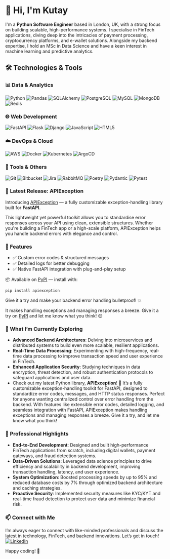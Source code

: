 # 👋 Hi, I'm Kutay

I'm a **Python Software Engineer** based in London, UK, with a strong focus on building scalable, high-performance systems. I specialise in FinTech applications, diving deep into the intricacies of payment processing, cryptocurrency platforms, and e-wallet solutions. Alongside my backend expertise, I hold an MSc in Data Science and have a keen interest in machine learning and predictive analytics.


## 🛠️ Technologies & Tools

### 📊 Data & Analytics  
![Python](https://img.shields.io/badge/-Python-3776AB?style=flat&logo=python&logoColor=white) 
![Pandas](https://img.shields.io/badge/-Pandas-150458?style=flat&logo=pandas) 
![SQLAlchemy](https://img.shields.io/badge/-SQLAlchemy-CA1F23?style=flat) 
![PostgreSQL](https://img.shields.io/badge/-PostgreSQL-4169E1?style=flat&logo=postgresql) 
![MySQL](https://img.shields.io/badge/-MySQL-00758F?style=flat&logo=mysql) 
![MongoDB](https://img.shields.io/badge/-MongoDB-47A248?style=flat&logo=mongodb) 
![Redis](https://img.shields.io/badge/-Redis-DC382D?style=flat&logo=redis)

### 🌐 Web Development  
![FastAPI](https://img.shields.io/badge/-FastAPI-009688?style=flat&logo=fastapi) 
![Flask](https://img.shields.io/badge/-Flask-000000?style=flat&logo=flask) 
![Django](https://img.shields.io/badge/-Django-092E20?style=flat&logo=django) 
![JavaScript](https://img.shields.io/badge/-JavaScript-F7DF1E?style=flat&logo=javascript&logoColor=black) 
![HTML5](https://img.shields.io/badge/-HTML5-E34F26?style=flat&logo=html5&logoColor=white)

### ☁️ DevOps & Cloud  
![AWS](https://img.shields.io/badge/-AWS-232F3E?style=flat&logo=amazonaws) 
![Docker](https://img.shields.io/badge/-Docker-2496ED?style=flat&logo=docker) 
![Kubernetes](https://img.shields.io/badge/-Kubernetes-326CE5?style=flat&logo=kubernetes) 
![ArgoCD](https://img.shields.io/badge/-ArgoCD-E10098?style=flat)

### 🧰 Tools & Others  
![Git](https://img.shields.io/badge/-Git-F05032?style=flat&logo=git) 
![Bitbucket](https://img.shields.io/badge/-Bitbucket-0052CC?style=flat&logo=bitbucket) 
![Jira](https://img.shields.io/badge/-Jira-0052CC?style=flat&logo=jira) 
![RabbitMQ](https://img.shields.io/badge/-RabbitMQ-FF6600?style=flat&logo=rabbitmq) 
![Poetry](https://img.shields.io/badge/-Poetry-60A5FA?style=flat) 
![Pydantic](https://img.shields.io/badge/-Pydantic-00A8E8?style=flat) 
![Pytest](https://img.shields.io/badge/-Pytest-0A9EDC?style=flat)


### 📢 **Latest Release: APIException**  
Introducing [APIException](https://github.com/akutayural/APIException) — a fully customizable exception-handling library built for **FastAPI**.

This lightweight yet powerful toolkit allows you to standardise error responses across your API using clean, extensible structures. Whether you're building a FinTech app or a high-scale platform, APIException helps you handle backend errors with elegance and control.

### 🔧 Features
- ✅ Custom error codes & structured messages
- ✅ Detailed logs for better debugging
- ✅ Native FastAPI integration with plug-and-play setup

📦 Available on [PyPI](https://pypi.org/project/APIException/) — install with:

```bash
pip install apiexception
```
Give it a try and make your backend error handling bulletproof! 💥

It makes handling exceptions and managing responses a breeze. Give it a try on [PyPI](https://pypi.org/project/APIException/) and let me know what you think! 😊

### 🌱 What I’m Currently Exploring
- **Advanced Backend Architectures**: Delving into microservices and distributed systems to build even more scalable, resilient applications.
- **Real-Time Data Processing**: Experimenting with high-frequency, real-time data processing to improve transaction speed and user experience in FinTech.
- **Enhanced Application Security**: Studying techniques in data encryption, threat detection, and robust authentication protocols to safeguard applications and user data.
- Check out my latest Python library, **APIException**! 🎉 It’s a fully customizable exception-handling toolkit for FastAPI, designed to standardize error codes, messages, and HTTP status responses. Perfect for anyone wanting centralized control over error handling from the backend. With features like extensible error codes, detailed logging, and seamless integration with FastAPI, APIException makes handling exceptions and managing responses a breeze. Give it a try, and let me know what you think! 

### 💼 Professional Highlights
- **End-to-End Development**: Designed and built high-performance FinTech applications from scratch, including digital wallets, payment gateways, and fraud detection systems.
- **Data-Driven Solutions**: Leveraged data science principles to drive efficiency and scalability in backend development, improving transaction handling, latency, and user experience.
- **System Optimization**: Boosted processing speeds by up to 95% and reduced database costs by 7% through optimized backend architecture and caching strategies.
- **Proactive Security**: Implemented security measures like KYC/KYT and real-time fraud detection to protect user data and minimize financial risk.

### 📫 Connect with Me
I’m always eager to connect with like-minded professionals and discuss the latest in technology, FinTech, and backend innovations. Let’s get in touch!
[![LinkedIn](https://img.shields.io/badge/-LinkedIn-0077B5?style=flat-square&logo=linkedin&logoColor=white)](https://www.linkedin.com/in/akutayural)

Happy coding! 🚀
